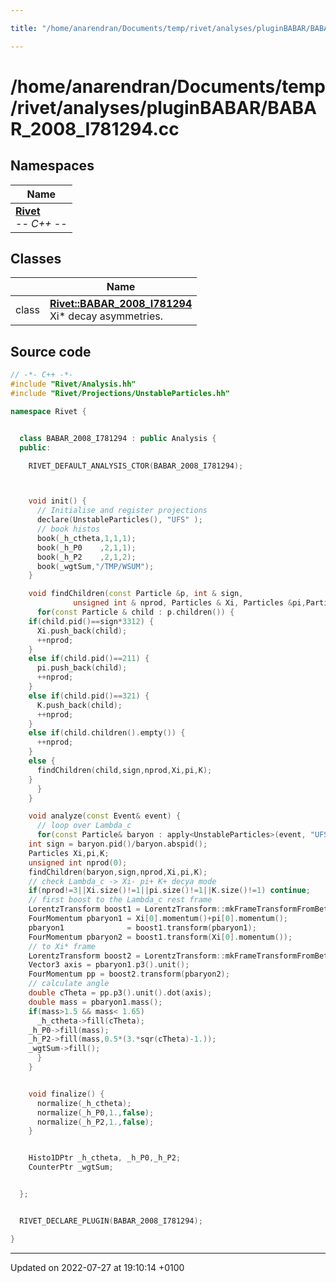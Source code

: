 ```yaml
---

title: "/home/anarendran/Documents/temp/rivet/analyses/pluginBABAR/BABAR_2008_I781294.cc"

---
```


# /home/anarendran/Documents/temp/rivet/analyses/pluginBABAR/BABAR_2008_I781294.cc



## Namespaces

| Name           |
| -------------- |
| **[Rivet](http://example.org/namespaces/namespacerivet/)** <br>-*- C++ -*-  |

## Classes

|                | Name           |
| -------------- | -------------- |
| class | **[Rivet::BABAR_2008_I781294](http://example.org/classes/classrivet_1_1babar__2008__i781294/)** <br>Xi* decay asymmetries.  |




## Source code

```cpp
// -*- C++ -*-
#include "Rivet/Analysis.hh"
#include "Rivet/Projections/UnstableParticles.hh"

namespace Rivet {


  class BABAR_2008_I781294 : public Analysis {
  public:

    RIVET_DEFAULT_ANALYSIS_CTOR(BABAR_2008_I781294);



    void init() {
      // Initialise and register projections
      declare(UnstableParticles(), "UFS" );
      // book histos
      book(_h_ctheta,1,1,1);
      book(_h_P0    ,2,1,1);
      book(_h_P2    ,2,1,2);
      book(_wgtSum,"/TMP/WSUM");
    }

    void findChildren(const Particle &p, int & sign,
              unsigned int & nprod, Particles & Xi, Particles &pi,Particles &K) {
      for(const Particle & child : p.children()) {
    if(child.pid()==sign*3312) {
      Xi.push_back(child);
      ++nprod;
    }
    else if(child.pid()==211) {
      pi.push_back(child);
      ++nprod;
    }
    else if(child.pid()==321) {
      K.push_back(child);
      ++nprod;
    }
    else if(child.children().empty()) {
      ++nprod;
    }
    else {
      findChildren(child,sign,nprod,Xi,pi,K);
    }
      }
    }

    void analyze(const Event& event) {
      // loop over Lambda_c
      for(const Particle& baryon : apply<UnstableParticles>(event, "UFS").particles(Cuts::abspid==4122)) {
    int sign = baryon.pid()/baryon.abspid();
    Particles Xi,pi,K;
    unsigned int nprod(0);
    findChildren(baryon,sign,nprod,Xi,pi,K);
    // check Lambda_c -> Xi- pi+ K+ decya mode
    if(nprod!=3||Xi.size()!=1||pi.size()!=1||K.size()!=1) continue;
    // first boost to the Lambda_c rest frame
    LorentzTransform boost1 = LorentzTransform::mkFrameTransformFromBeta(baryon.momentum().betaVec());
    FourMomentum pbaryon1 = Xi[0].momentum()+pi[0].momentum();
    pbaryon1              = boost1.transform(pbaryon1);
    FourMomentum pbaryon2 = boost1.transform(Xi[0].momentum());
    // to Xi* frame
    LorentzTransform boost2 = LorentzTransform::mkFrameTransformFromBeta(pbaryon1.betaVec());
    Vector3 axis = pbaryon1.p3().unit();
    FourMomentum pp = boost2.transform(pbaryon2);
    // calculate angle
    double cTheta = pp.p3().unit().dot(axis);
    double mass = pbaryon1.mass();
    if(mass>1.5 && mass< 1.65)
      _h_ctheta->fill(cTheta);
    _h_P0->fill(mass);
    _h_P2->fill(mass,0.5*(3.*sqr(cTheta)-1.));
    _wgtSum->fill();
      }
    }


    void finalize() {
      normalize(_h_ctheta);
      normalize(_h_P0,1.,false);
      normalize(_h_P2,1.,false);
    }


    Histo1DPtr _h_ctheta, _h_P0,_h_P2;
    CounterPtr _wgtSum;


  };


  RIVET_DECLARE_PLUGIN(BABAR_2008_I781294);

}
```


-------------------------------

Updated on 2022-07-27 at 19:10:14 +0100
